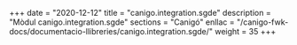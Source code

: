 +++
date        = "2020-12-12"
title       = "canigo.integration.sgde"
description = "Mòdul canigo.integration.sgde"
sections    = "Canigó"
enllac		= "/canigo-fwk-docs/documentacio-llibreries/canigo.integration.sgde/"
weight		= 35
+++
